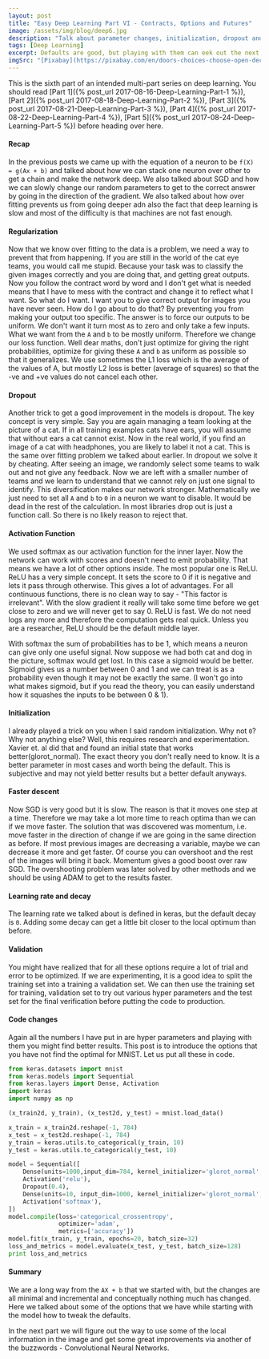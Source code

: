 ```yaml
---
layout: post
title: "Easy Deep Learning Part VI - Contracts, Options and Futures"
image: /assets/img/blog/deep6.jpg
description: "Talk about parameter changes, initialization, dropout and other regularization."
tags: [Deep Learning]
excerpt: Defaults are good, but playing with them can eek out the next 2% that we are looking for.
imgSrc: "[Pixabay](https://pixabay.com/en/doors-choices-choose-open-decision-1767563/)"
---
```


This is the sixth part of an intended multi-part series on deep learning. You should read [Part 1]({% post_url 2017-08-16-Deep-Learning-Part-1 %}), [Part 2]({% post_url 2017-08-18-Deep-Learning-Part-2 %}), [Part 3]({% post_url 2017-08-21-Deep-Learning-Part-3 %}), [Part 4]({% post_url 2017-08-22-Deep-Learning-Part-4 %}), [Part 5]({% post_url 2017-08-24-Deep-Learning-Part-5 %}) before heading over here.

#### Recap
In the previous posts we came up with the equation of a neuron to be `f(X) = g(Ax + b)` and talked about how we can stack one neuron over other to get a chain and make the network deep. We also talked about SGD and how we can slowly change our random parameters to get to the correct answer by going in the direction of the gradient. We also talked about how over fitting prevents us from going deeper adn also the fact that deep learning is slow and most of the difficulty is that machines are not fast enough.

#### Regularization
Now that we know over fitting to the data is a problem, we need a way to prevent that from happening. If you are still in the world of the cat eye teams, you would call me stupid. Because your task was to classify the given images correctly and you are doing that, and getting great outputs. Now you follow the contract word by word and I don't get what is needed means that I have to mess with the contract and change it to reflect what I want. So what do I want. I want you to give correct output for images you have never seen. How do I go about to do that? By preventing you from making your output too specific.
The answer is to force our outputs to be uniform. We don't want it turn most `A`s to zero and only take a few inputs. What we want from the `A` and `b` to be mostly uniform. Therefore we change our loss function. Well dear maths, don't just optimize for giving the right probabilities, optimize for giving these `A` and `b` as uniform as possible so that it generalizes.
We use sometimes the L1 loss which is the average of the values of A, but mostly L2 loss is better (average of squares) so that the -ve and +ve values do not cancel each other.

#### Dropout
Another trick to get a good improvement in the models is dropout. The key concept is very simple. Say you are again managing a team looking at the picture of a cat. If in all training examples cats have ears, you will assume that without ears a cat cannot exist. Now in the real world, if you find an image of a cat with headphones, you are likely to label it not a cat. This is the same over fitting problem we talked about earlier. In dropout we solve it by cheating. After seeing an image, we randomly select some teams to walk out and not give any feedback. Now we are left with a smaller number of teams and we learn to understand that we cannot rely on just one signal to identify. This diversification makes our network stronger. Mathematically we just need to set all `A` and `b` to `0` in a neuron we want to disable. It would be dead in the rest of the calculation. In most libraries drop out is just a function call. So there is no likely reason to reject that.

#### Activation Function
We used softmax as our activation function for the inner layer. Now the network can work with scores and doesn't need to emit probability. That means we have a lot of other options inside. The most popular one is ReLU. ReLU has a very simple concept. It sets the score to 0 if it is negative and lets it pass through otherwise. This gives a lot of advantages. For all continuous functions, there is no clean way to say - "This factor is irrelevant". With the slow gradient it really will take some time before we get close to zero and we will never get to say 0. ReLU is fast. We do not need logs any more and therefore the computation gets real quick. Unless you are a researcher, ReLU should be the default middle layer.

With softmax the sum of probabilities has to be 1, which means a neuron can give only one useful signal. Now suppose we had both cat and dog in the picture, softmax would get lost. In this case a sigmoid would be better. Sigmoid gives us a number between 0 and 1 and we can treat is as a probability even though it may not be exactly the same. (I won't go into what makes sigmoid, but if you read the theory, you can easily understand how it squashes the inputs to be between 0 & 1).

#### Initialization
I already played a trick on you when I said random initialization. Why not `0`? Why not anything else? Well, this requires research and experimentation. Xavier et. al did that and found an initial state that works better(glorot_normal). The exact theory you don't really need to know. It is a better parameter in most cases and worth being the default. This is subjective and may not yield better results but a better default anyways.

#### Faster descent
Now SGD is very good but it is slow. The reason is that it moves one step at a time. Therefore we may take a lot more time to reach optima than we can if we move faster. The solution that was discovered was momentum, i.e. move faster in the direction of change if we are going in the same direction as before. If most previous images are decreasing a variable, maybe we can decrease it more and get faster. Of course you can overshoot and the rest of the images will bring it back. Momentum gives a good boost over raw SGD. The overshooting problem was later solved by other methods and we should be using ADAM to get to the results faster.

#### Learning rate and decay
The learning rate we talked about is defined in keras, but the default decay is `0`. Adding some decay can get a little bit closer to the local optimum than before.

#### Validation
You might have realized that for all these options require a lot of trial and error to be optimized. If we are experimenting, it is a good idea to split the training set into a training a validation set. We can then use the training set for training, validation set to try out various hyper parameters and the test set for the final verification before putting the code to production.

#### Code changes
Again all the numbers I have put in are hyper parameters and playing with them you might find better results. This post is to introduce the options that you have not find the optimal for MNIST. Let us put all these in code.

```python
from keras.datasets import mnist
from keras.models import Sequential
from keras.layers import Dense, Activation
import keras
import numpy as np

(x_train2d, y_train), (x_test2d, y_test) = mnist.load_data()

x_train = x_train2d.reshape(-1, 784)
x_test = x_test2d.reshape(-1, 784)
y_train = keras.utils.to_categorical(y_train, 10)
y_test = keras.utils.to_categorical(y_test, 10)

model = Sequential([
    Dense(units=1000,input_dim=784, kernel_initializer='glorot_normal', kernel_regularizer=regularizers.l2(0.01)),
    Activation('relu'),
    Dropout(0.4),
    Dense(units=10, input_dim=1000, kernel_initializer='glorot_normal', kernel_regularizer=regularizers.l2(0.01)),
    Activation('softmax'),
])
model.compile(loss='categorical_crossentropy',
              optimizer='adam',
              metrics=['accuracy'])
model.fit(x_train, y_train, epochs=20, batch_size=32)
loss_and_metrics = model.evaluate(x_test, y_test, batch_size=128)
print loss_and_metrics
```

#### Summary
We are a long way from the `AX + b` that we started with, but the changes are all minimal and incremental and conceptually nothing much has changed. Here we talked about some of the options that we have while starting with the model how to tweak the defaults.

In the next part we will figure out the way to use some of the local information in the image and get some great improvements via another of the buzzwords - Convolutional Neural Networks.
